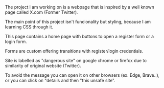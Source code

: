 The project I am working on is a webpage that is inspired by a well known page called X.com (Former Twitter). 

The main point of this project isn't funcionality but styling, because I am learning CSS through it. 

This page contains a home page with buttons to open a register form or a login form.

Forms are custom offering transitions with register/login credentials.

Site is labelled as "dangerous site" on google chrome or firefox due to similarity of original website (Twitter). 

To avoid the message you can open it on other browsers (ex. Edge, Brave..), or you can click on "details and then "this unsafe site".

